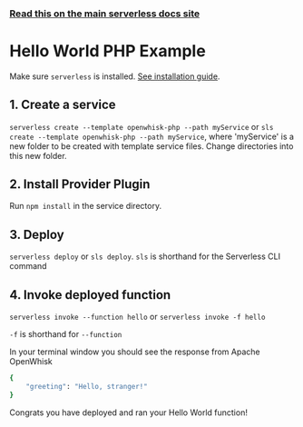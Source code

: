 <!--
title: Hello World PHP Example
menuText: Hello World PHP Example
description: Create a PHP Hello World OpenWhisk function
layout: Doc
-->

<!-- DOCS-SITE-LINK:START automatically generated  -->

### [Read this on the main serverless docs site](https://www.serverless.com/framework/docs/providers/openwhisk/examples/hello-world/php/)

<!-- DOCS-SITE-LINK:END -->

# Hello World PHP Example

Make sure `serverless` is installed. [See installation guide](../../../guide/installation.md).

## 1. Create a service

`serverless create --template openwhisk-php --path myService` or `sls create --template openwhisk-php --path myService`, where 'myService' is a new folder to be created with template service files. Change directories into this new folder.

## 2. Install Provider Plugin

Run `npm install` in the service directory.

## 3. Deploy

`serverless deploy` or `sls deploy`. `sls` is shorthand for the Serverless CLI command

## 4. Invoke deployed function

`serverless invoke --function hello` or `serverless invoke -f hello`

`-f` is shorthand for `--function`

In your terminal window you should see the response from Apache OpenWhisk

```bash
{
    "greeting": "Hello, stranger!"
}
```

Congrats you have deployed and ran your Hello World function!
